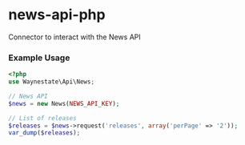 news-api-php
================

Connector to interact with the News API

### Example Usage

```php
<?php
use Waynestate\Api\News;

// News API
$news = new News(NEWS_API_KEY);

// List of releases
$releases = $news->request('releases', array('perPage' => '2'));
var_dump($releases);
```

